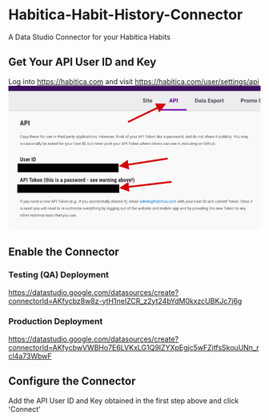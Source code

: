 # Habitica-Habit-History-Connector

A Data Studio Connector for your Habitica Habits

## Get Your API User ID and Key

Log into https://habitica.com and visit https://habitica.com/user/settings/api
![screenshot](https://raw.githubusercontent.com/Kevpedia/Habitica-Habit-History-Connector/master/habitica-api-screenshot.png 'screenshot')

## Enable the Connector

### Testing (QA) Deployment

https://datastudio.google.com/datasources/create?connectorId=AKfycbz8w8z-ytH1neIZCR_z2yt24bYdM0kxzcUBKJc7j6g

### Production Deployment

https://datastudio.google.com/datasources/create?connectorId=AKfycbwVWBHo7E6LVKxLG1Q9IZYXpEgjc5wFZjtfsSkouUNn_rcl4a73WbwF

## Configure the Connector

Add the API User ID and Key obtained in the first step above and click 'Connect'
